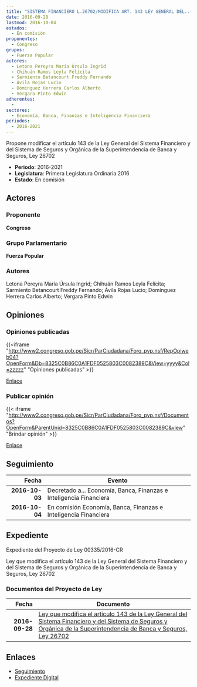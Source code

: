 ```yaml
---
title: "SISTEMA FINANCIERO L.26702/MODIFICA ART. 143 LEY GENERAL DEL..."
date: 2016-09-28
lastmod: 2016-10-04
estados: 
  - En comisión
proponentes: 
  - Congreso
grupos: 
  - Fuerza Popular
autores: 
  - Letona Pereyra María Úrsula Ingrid
  - Chihuán Ramos Leyla Felícita
  - Sarmiento Betancourt Freddy Fernando
  - Ávila Rojas Lucio
  - Domínguez Herrera Carlos Alberto
  - Vergara Pinto Edwin
adherentes: 
  - 
sectores: 
  - Economía, Banca, Finanzas e Inteligencia Financiera
periodos: 
  - 2016-2021
---
```


Propone modificar el artículo 143 de la Ley General del Sistema Financiero y del Sistema de Seguros y Orgánica de la Superintendencia de Banca y Seguros, Ley 26702

- **Periodo**: 2016-2021
- **Legislatura**: Primera Legislatura Ordinaria 2016
- **Estado**: En comisión

## Actores

### Proponente

**Congreso**

### Grupo Parlamentario

**Fuerza Popular**

### Autores

Letona Pereyra María Úrsula Ingrid; Chihuán Ramos Leyla Felícita; Sarmiento Betancourt Freddy Fernando; Ávila Rojas Lucio; Domínguez Herrera Carlos Alberto; Vergara Pinto Edwin


## Opiniones

### Opiniones publicadas

{{<iframe "http://www2.congreso.gob.pe/Sicr/ParCiudadana/Foro_pvp.nsf/RepOpiweb04?OpenForm&Db=8325C0B86C0A1FDF0525803C0082389C&View=yyyy&Col=zzzzz" "Opiniones publicadas" >}}

[Enlace](http://www2.congreso.gob.pe/Sicr/ParCiudadana/Foro_pvp.nsf/RepOpiweb04?OpenForm&Db=8325C0B86C0A1FDF0525803C0082389C&View=yyyy&Col=zzzzz)
### Publicar opinión

{{< iframe "http://www2.congreso.gob.pe/Sicr/ParCiudadana/Foro_pvp.nsf/Documentos?OpenForm&ParentUnid=8325C0B86C0A1FDF0525803C0082389C&view" "Brindar opinión" >}}

[Enlace](http://www2.congreso.gob.pe/Sicr/ParCiudadana/Foro_pvp.nsf/Documentos?OpenForm&ParentUnid=8325C0B86C0A1FDF0525803C0082389C&view)

## Seguimiento

| Fecha | Evento |
|------:|--------|
| **2016-10-03** | Decretado a... Economía, Banca, Finanzas e Inteligencia Financiera|
| **2016-10-04** | En comisión Economía, Banca, Finanzas e Inteligencia Financiera|


## Expediente

Expediente del Proyecto de Ley 00335/2016-CR

Ley que modifica el artículo 143 de la Ley General del Sistema Financiero y del Sistema de Seguros y Orgánica de la Superintendencia de Banca y Seguros, Ley 26702


### Documentos del Proyecto de Ley

| Fecha | Documento |
|------:|--------|
| **2016-09-28** | [Ley que modifica el artículo 143 de la Ley General del Sistema Financiero y del Sistema de Seguros y Orgánica de la Superintendencia de Banca y Seguros, Ley 26702](http://www.leyes.congreso.gob.pe/Documentos/2016_2021/Proyectos_de_Ley_y_de_Resoluciones_Legislativas/PL0033520160928..pdf) |

## Enlaces 

- [Seguimiento](http://www2.congreso.gob.pehttp://www2.congreso.gob.pe/Sicr/TraDocEstProc/CLProLey2016.nsf/f7fff46988ca05b1052578e100829cc7/057a3b5a7f2d296d0525803d00538306?OpenDocument)
- [Expediente Digital](http://www2.congreso.gob.pehttp://www2.congreso.gob.pe/Sicr/TraDocEstProc/CLProLey2016.nsf/f7fff46988ca05b1052578e100829cc7/057a3b5a7f2d296d0525803d00538306?OpenDocument&Click=05257FB7005EB655.eb71d0cf91d8294e05256cdf006b5706/$Body/0.1C6C)
